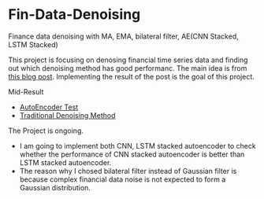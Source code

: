 # Fin-Data-Denoising
Finance data denoising with MA, EMA, bilateral filter, AE(CNN Stacked, LSTM Stacked)

This project is focusing on denosing financial time series data and finding out which denoising method has good performanc. The main idea is from [this blog post](https://www.qraftec.com/insights-korean/2019/3/6/deep-time-series-denosier). Implementing the result of the post is the goal of this project.

Mid-Result
- [AutoEncoder Test](./autoencoder-test.ipynb)
- [Traditional Denoising Method](./trad-denoising.ipynb)

The Project is ongoing.

- I am going to implement both CNN, LSTM stacked autoencoder to check whether the performance of CNN stacked autoencoder is better than LSTM stacked autoencoder.
- The reason why I chosed bilateral filter instead of Gaussian filter is because complex financial data noise is not expected to form a Gaussian distribution.
